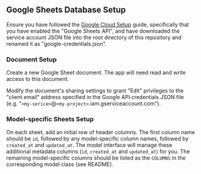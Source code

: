 
## Google Sheets Database Setup

Ensure you have followed the [Google Cloud Setup](/admin/GOOGLE_CLOUD.md) guide, specifically that you have enabled the "Google Sheets API", and have downloaded the service account JSON file into the root directory of this repository and renamed it as "google-credentials.json".

### Document Setup

Create a new Google Sheet document. The app will need read and write access to this document.

Modify the document's sharing settings to grant "Edit" privileges to the "client email" address specified in the Google API credentials JSON file (e.g. "`<my-serice>`@`<my-project>`.iam.gserviceaccount.com").


### Model-specific Sheets Setup

On each sheet, add an initial row of header columns. The first column name should be `id`, followed by any model-specific column names, followed by `created_at` and `updated_at`. The model interface will manage these additional metadata columns (`id`, `created_at` and `updated_at`) for you. The remaining model-specific columns should be listed as the `COLUMNS` in the corresponding model class (see README).
